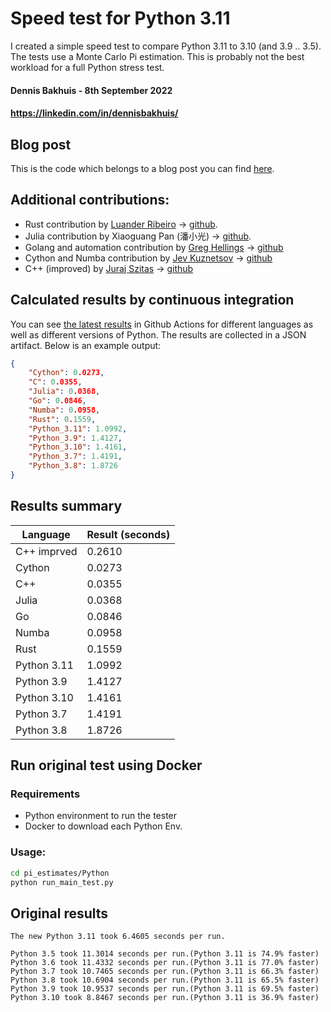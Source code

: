 # Speed test for Python 3.11
I created a simple speed test to compare Python 3.11 to 3.10 (and 3.9 .. 3.5).
The tests use a Monte Carlo Pi estimation. This is probably not the best workload for a full Python stress test.

#### Dennis Bakhuis - 8th September 2022
#### https://linkedin.com/in/dennisbakhuis/

## Blog post
This is the code which belongs to a blog post you can find [here](https://towardsdatascience.com/python-3-14-will-be-faster-than-c-a97edd01d65d).

## Additional contributions:
- Rust contribution by [Luander Ribeiro](https://linkedin.com/in/luander/) -> [github](https://github.com/luander).
- Julia contribution by Xiaoguang Pan (潘小光) -> [github](https://github.com/panxiaoguang).
- Golang and automation contribution by [Greg Hellings](https://www.linkedin.com/in/gregory-hellings-97b15058/) -> [github](https://github.com/greg-hellings/)
- Cython and Numba contribution by [Jev Kuznetsov](https://www.linkedin.com/in/jev-kuznetsov/) -> [github](https://github.com/sjev)
- C++ (improved) by [Juraj Szitas](https://www.linkedin.com/in/juraj-szitas/) -> [github](https://github.com/JSzitas)

## Calculated results by continuous integration
You can see [the latest results](https://github.com/dennisbakhuis/python3.11_speedtest/actions/workflows/run.yml) in Github Actions for different languages as
well as different versions of Python. The results are collected in a JSON artifact. Below is an example output:

```json
{
    "Cython": 0.0273,
    "C": 0.0355,
    "Julia": 0.0368,
    "Go": 0.0846,
    "Numba": 0.0958,
    "Rust": 0.1559,
    "Python_3.11": 1.0992,
    "Python_3.9": 1.4127,
    "Python_3.10": 1.4161,
    "Python_3.7": 1.4191,
    "Python_3.8": 1.8726
}
```

## Results summary
| Language    | Result (seconds) |
|-------------|------------------|
| C++ imprved | 0.2610           |
| Cython      | 0.0273           |
| C++         | 0.0355           |
| Julia       | 0.0368           |
| Go          | 0.0846           |
| Numba       | 0.0958           |
| Rust        | 0.1559           |
| Python 3.11 | 1.0992           |
| Python 3.9  | 1.4127           |
| Python 3.10 | 1.4161           |
| Python 3.7  | 1.4191           |
| Python 3.8  | 1.8726           |


## Run original test using Docker
### Requirements
- Python environment to run the tester
- Docker to download each Python Env.

### Usage:
```bash
cd pi_estimates/Python
python run_main_test.py
```

## Original results
```stdout
The new Python 3.11 took 6.4605 seconds per run.

Python 3.5 took 11.3014 seconds per run.(Python 3.11 is 74.9% faster)
Python 3.6 took 11.4332 seconds per run.(Python 3.11 is 77.0% faster)
Python 3.7 took 10.7465 seconds per run.(Python 3.11 is 66.3% faster)
Python 3.8 took 10.6904 seconds per run.(Python 3.11 is 65.5% faster)
Python 3.9 took 10.9537 seconds per run.(Python 3.11 is 69.5% faster)
Python 3.10 took 8.8467 seconds per run.(Python 3.11 is 36.9% faster)
```
